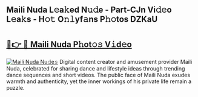 ## Maili Nuda L𝚎a𝚔ed N𝚞𝚍e - Part-CJn Vi𝚍𝚎o L𝚎a𝚔s - H𝚘𝚝 O𝚗𝚕yf𝚊ns P𝚑𝚘tos DZKaU

# <h2><a href="http://kf8eje.oniu.top/?m=Maili+Nuda">🔗👉 🔴 Maili Nuda P𝚑ot𝚘𝚜 V𝚒d𝚎o</a></h2>

[![Maili Nuda Nu𝚍e𝚜](https://i.imgur.com/0qMVB7G.gif)](http://kf8eje.oniu.top/?m=Maili+Nuda)
Digital content creator and amusement provider Maili Nuda, celebrated for sharing dance and lifestyle ideas through trending dance sequences and short videos. The public face of Maili Nuda exudes warmth and authenticity, yet the inner workings of his private life remain a puzzle.  
